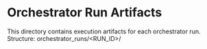 # Orchestrator Run Artifacts

This directory contains execution artifacts for each orchestrator run.
Structure: orchestrator_runs/<RUN_ID>/

